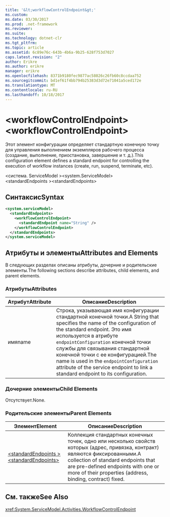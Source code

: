 ```yaml
---
title: '&lt;workflowControlEndpoint&gt;'
ms.custom: 
ms.date: 03/30/2017
ms.prod: .net-framework
ms.reviewer: 
ms.suite: 
ms.technology: dotnet-clr
ms.tgt_pltfrm: 
ms.topic: article
ms.assetid: 6c89e76c-643b-4b6a-9b25-628f753d7027
caps.latest.revision: "2"
author: Erikre
ms.author: erikre
manager: erikre
ms.openlocfilehash: 8371b9180fec9877ac58026c26fb60c8ccdaa752
ms.sourcegitcommit: bd1ef61f4bb794b25383d3d72e71041a5ced172e
ms.translationtype: MT
ms.contentlocale: ru-RU
ms.lasthandoff: 10/18/2017
---
```

# <a name="ltworkflowcontrolendpointgt"></a><span data-ttu-id="678b1-102">&lt;workflowControlEndpoint&gt;</span><span class="sxs-lookup"><span data-stu-id="678b1-102">&lt;workflowControlEndpoint&gt;</span></span>
<span data-ttu-id="678b1-103">Этот элемент конфигурации определяет стандартную конечную точку для управления выполнением экземпляров рабочего процесса (создание, выполнение, приостановка, завершение и т. д.).</span><span class="sxs-lookup"><span data-stu-id="678b1-103">This configuration element defines a standard endpoint for controlling the execution of workflow instances (create, run, suspend, terminate, etc).</span></span>  
  
<span data-ttu-id="678b1-104">\<система. ServiceModel ></span><span class="sxs-lookup"><span data-stu-id="678b1-104">\<system.ServiceModel></span></span>  
<span data-ttu-id="678b1-105">\<standardEndpoints ></span><span class="sxs-lookup"><span data-stu-id="678b1-105">\<standardEndpoints></span></span>  
  
## <a name="syntax"></a><span data-ttu-id="678b1-106">Синтаксис</span><span class="sxs-lookup"><span data-stu-id="678b1-106">Syntax</span></span>  
  
```xml  
<system.serviceModel>  
  <standardEndpoints>
    <workflowControlEndpoint>
      <standardEndpoint name="String" />
    </workflowControlEndpoint>
  </standardEndpoints>  
</system.serviceModel>  
```  
  
## <a name="attributes-and-elements"></a><span data-ttu-id="678b1-107">Атрибуты и элементы</span><span class="sxs-lookup"><span data-stu-id="678b1-107">Attributes and Elements</span></span>  
 <span data-ttu-id="678b1-108">В следующих разделах описаны атрибуты, дочерние и родительские элементы.</span><span class="sxs-lookup"><span data-stu-id="678b1-108">The following sections describe attributes, child elements, and parent elements.</span></span>  
  
### <a name="attributes"></a><span data-ttu-id="678b1-109">Атрибуты</span><span class="sxs-lookup"><span data-stu-id="678b1-109">Attributes</span></span>  
  
|<span data-ttu-id="678b1-110">Атрибут</span><span class="sxs-lookup"><span data-stu-id="678b1-110">Attribute</span></span>|<span data-ttu-id="678b1-111">Описание</span><span class="sxs-lookup"><span data-stu-id="678b1-111">Description</span></span>|  
|---------------|-----------------|  
|<span data-ttu-id="678b1-112">имя</span><span class="sxs-lookup"><span data-stu-id="678b1-112">name</span></span>|<span data-ttu-id="678b1-113">Строка, указывающая имя конфигурации стандартной конечной точки.</span><span class="sxs-lookup"><span data-stu-id="678b1-113">A String that specifies the name of the configuration of the standard endpoint.</span></span> <span data-ttu-id="678b1-114">Это имя используется в атрибуте `endpointConfiguration` конечной точки службы для связывания стандартной конечной точки с ее конфигурацией.</span><span class="sxs-lookup"><span data-stu-id="678b1-114">The name is used in the `endpointConfiguration` attribute of the service endpoint to link a standard endpoint to its configuration.</span></span>|  
  
### <a name="child-elements"></a><span data-ttu-id="678b1-115">Дочерние элементы</span><span class="sxs-lookup"><span data-stu-id="678b1-115">Child Elements</span></span>  
 <span data-ttu-id="678b1-116">Отсутствует.</span><span class="sxs-lookup"><span data-stu-id="678b1-116">None.</span></span>  
  
### <a name="parent-elements"></a><span data-ttu-id="678b1-117">Родительские элементы</span><span class="sxs-lookup"><span data-stu-id="678b1-117">Parent Elements</span></span>  
  
|<span data-ttu-id="678b1-118">Элемент</span><span class="sxs-lookup"><span data-stu-id="678b1-118">Element</span></span>|<span data-ttu-id="678b1-119">Описание</span><span class="sxs-lookup"><span data-stu-id="678b1-119">Description</span></span>|  
|-------------|-----------------|  
|[<span data-ttu-id="678b1-120">\<standardEndpoints ></span><span class="sxs-lookup"><span data-stu-id="678b1-120">\<standardEndpoints></span></span>](../../../../../docs/framework/configure-apps/file-schema/wcf/standardendpoints.md)|<span data-ttu-id="678b1-121">Коллекция стандартных конечных точек, одно или несколько свойств которых (адрес, привязка, контракт) являются фиксированными.</span><span class="sxs-lookup"><span data-stu-id="678b1-121">A collection of standard endpoints that are pre-defined endpoints with one or more of their properties (address, binding, contract) fixed.</span></span>|  
  
## <a name="see-also"></a><span data-ttu-id="678b1-122">См. также</span><span class="sxs-lookup"><span data-stu-id="678b1-122">See Also</span></span>  
 <xref:System.ServiceModel.Activities.WorkflowControlEndpoint>
